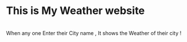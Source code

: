 # This is My Weather website 
<br>
When any one Enter their City name , It shows the Weather of their city !
